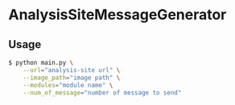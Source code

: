 # AnalysisSiteMessageGenerator

## Usage
``` bash
$ python main.py \
    --url="analysis-site url" \
    --image_path="image path" \
    --modules="module name" \
    --num_of_message="number of message to send" 
```
